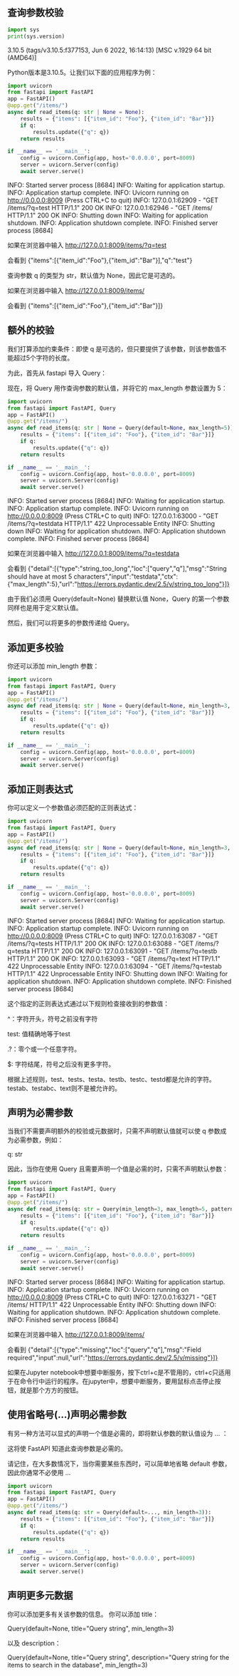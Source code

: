 ## 查询参数校验

```python
import sys
print(sys.version)
```

3.10.5 (tags/v3.10.5:f377153, Jun  6 2022, 16:14:13) [MSC v.1929 64 bit (AMD64)]

Python版本是3.10.5。让我们以下面的应用程序为例：

```python
import uvicorn
from fastapi import FastAPI
app = FastAPI()
@app.get("/items/")
async def read_items(q: str | None = None):
    results = {"items": [{"item_id": "Foo"}, {"item_id": "Bar"}]}
    if q:
        results.update({"q": q})
    return results

if __name__ == '__main__':
    config = uvicorn.Config(app, host='0.0.0.0', port=8009)
    server = uvicorn.Server(config)
    await server.serve()
```
INFO:     Started server process [8684]
INFO:     Waiting for application startup.
INFO:     Application startup complete.
INFO:     Uvicorn running on http://0.0.0.0:8009 (Press CTRL+C to quit)
INFO:     127.0.0.1:62909 - "GET /items/?q=test HTTP/1.1" 200 OK
INFO:     127.0.0.1:62946 - "GET /items/ HTTP/1.1" 200 OK
INFO:     Shutting down
INFO:     Waiting for application shutdown.
INFO:     Application shutdown complete.
INFO:     Finished server process [8684]

如果在浏览器中输入 http://127.0.0.1:8009/items/?q=test

会看到 {"items":[{"item_id":"Foo"},{"item_id":"Bar"}],"q":"test"}

查询参数 q 的类型为 str，默认值为 None，因此它是可选的。

如果在浏览器中输入 http://127.0.0.1:8009/items/

会看到 {"items":[{"item_id":"Foo"},{"item_id":"Bar"}]}

## 额外的校验
我们打算添加约束条件：即使 q 是可选的，但只要提供了该参数，则该参数值不能超过5个字符的长度。

为此，首先从 fastapi 导入 Query：

现在，将 Query 用作查询参数的默认值，并将它的 max_length 参数设置为 5：

```python
import uvicorn
from fastapi import FastAPI, Query
app = FastAPI()
@app.get("/items/")
async def read_items(q: str | None = Query(default=None, max_length=5)):
    results = {"items": [{"item_id": "Foo"}, {"item_id": "Bar"}]}
    if q:
        results.update({"q": q})
    return results

if __name__ == '__main__':
    config = uvicorn.Config(app, host='0.0.0.0', port=8009)
    server = uvicorn.Server(config)
    await server.serve()
```
INFO:     Started server process [8684]
INFO:     Waiting for application startup.
INFO:     Application startup complete.
INFO:     Uvicorn running on http://0.0.0.0:8009 (Press CTRL+C to quit)
INFO:     127.0.0.1:63000 - "GET /items/?q=testdata HTTP/1.1" 422 Unprocessable Entity
INFO:     Shutting down
INFO:     Waiting for application shutdown.
INFO:     Application shutdown complete.
INFO:     Finished server process [8684]

如果在浏览器中输入 http://127.0.0.1:8009/items/?q=testdata

会看到 {"detail":[{"type":"string_too_long","loc":["query","q"],"msg":"String should have at most 5 characters","input":"testdata","ctx":{"max_length":5},"url":"https://errors.pydantic.dev/2.5/v/string_too_long"}]}

由于我们必须用 Query(default=None) 替换默认值 None，Query 的第一个参数同样也是用于定义默认值。

然后，我们可以将更多的参数传递给 Query。

## 添加更多校验

你还可以添加 min_length 参数：
```python
import uvicorn
from fastapi import FastAPI, Query
app = FastAPI()
@app.get("/items/")
async def read_items(q: str | None = Query(default=None, min_length=3, max_length=5)):
    results = {"items": [{"item_id": "Foo"}, {"item_id": "Bar"}]}
    if q:
        results.update({"q": q})
    return results

if __name__ == '__main__':
    config = uvicorn.Config(app, host='0.0.0.0', port=8009)
    server = uvicorn.Server(config)
    await server.serve()
```


## 添加正则表达式

你可以定义一个参数值必须匹配的正则表达式：

```python
import uvicorn
from fastapi import FastAPI, Query
app = FastAPI()
@app.get("/items/")
async def read_items(q: str | None = Query(default=None, min_length=3, max_length=5, pattern="^test.?$")):
    results = {"items": [{"item_id": "Foo"}, {"item_id": "Bar"}]}
    if q:
        results.update({"q": q})
    return results

if __name__ == '__main__':
    config = uvicorn.Config(app, host='0.0.0.0', port=8009)
    server = uvicorn.Server(config)
    await server.serve()
```
INFO:     Started server process [8684]
INFO:     Waiting for application startup.
INFO:     Application startup complete.
INFO:     Uvicorn running on http://0.0.0.0:8009 (Press CTRL+C to quit)
INFO:     127.0.0.1:63087 - "GET /items/?q=tests HTTP/1.1" 200 OK
INFO:     127.0.0.1:63088 - "GET /items/?q=testa HTTP/1.1" 200 OK
INFO:     127.0.0.1:63091 - "GET /items/?q=testb HTTP/1.1" 200 OK
INFO:     127.0.0.1:63093 - "GET /items/?q=text HTTP/1.1" 422 Unprocessable Entity
INFO:     127.0.0.1:63094 - "GET /items/?q=testab HTTP/1.1" 422 Unprocessable Entity
INFO:     Shutting down
INFO:     Waiting for application shutdown.
INFO:     Application shutdown complete.
INFO:     Finished server process [8684]

这个指定的正则表达式通过以下规则检查接收到的参数值：

^：字符开头，符号之前没有字符

test: 值精确地等于test

.?：零个或一个任意字符。 

\$: 字符结尾，符号之后没有更多字符。

根据上述规则，test、tests、testa、testb、testc、testd都是允许的字符。 testab、testabc、text则不是被允许的。

## 声明为必需参数
当我们不需要声明额外的校验或元数据时，只需不声明默认值就可以使 q 参数成为必需参数，例如：

q: str

因此，当你在使用 Query 且需要声明一个值是必需的时，只需不声明默认参数：

```python
import uvicorn
from fastapi import FastAPI, Query
app = FastAPI()
@app.get("/items/")
async def read_items(q: str = Query(min_length=3, max_length=5, pattern="^test.?$")):
    results = {"items": [{"item_id": "Foo"}, {"item_id": "Bar"}]}
    if q:
        results.update({"q": q})
    return results

if __name__ == '__main__':
    config = uvicorn.Config(app, host='0.0.0.0', port=8009)
    server = uvicorn.Server(config)
    await server.serve()
```
INFO:     Started server process [8684]
INFO:     Waiting for application startup.
INFO:     Application startup complete.
INFO:     Uvicorn running on http://0.0.0.0:8009 (Press CTRL+C to quit)
INFO:     127.0.0.1:63271 - "GET /items/ HTTP/1.1" 422 Unprocessable Entity
INFO:     Shutting down
INFO:     Waiting for application shutdown.
INFO:     Application shutdown complete.
INFO:     Finished server process [8684]

如果在浏览器中输入 http://127.0.0.1:8009/items/

会看到 {"detail":[{"type":"missing","loc":["query","q"],"msg":"Field required","input":null,"url":"https://errors.pydantic.dev/2.5/v/missing"}]}

如果在Jupyter notebook中想要中断服务，按下ctrl+c是不管用的，ctrl+c只适用于在命令行中运行的程序。在jupyter中，想要中断服务，要用鼠标点击停止按钮，就是那个方方的按钮。

## 使用省略号(...)声明必需参数
有另一种方法可以显式的声明一个值是必需的，即将默认参数的默认值设为 ... ：

这将使 FastAPI 知道此查询参数是必需的。

请记住，在大多数情况下，当你需要某些东西时，可以简单地省略 default 参数，因此你通常不必使用 ... 

```python
import uvicorn
from fastapi import FastAPI, Query
app = FastAPI()
@app.get("/items/")
async def read_items(q: str = Query(default=..., min_length=3)):
    results = {"items": [{"item_id": "Foo"}, {"item_id": "Bar"}]}
    if q:
        results.update({"q": q})
    return results

if __name__ == '__main__':
    config = uvicorn.Config(app, host='0.0.0.0', port=8009)
    server = uvicorn.Server(config)
    await server.serve()
```

## 声明更多元数据
你可以添加更多有关该参数的信息。
你可以添加 title：

Query(default=None, title="Query string", min_length=3)

以及 description：

Query(default=None, title="Query string", description="Query string for the items to search in the database", min_length=3)